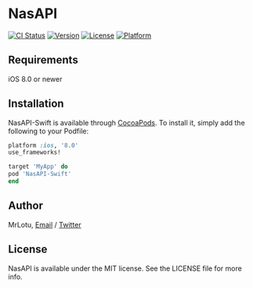 # NasAPI

[![CI Status](http://img.shields.io/travis/MrLotu/NasAPI.svg?style=flat)](https://travis-ci.org/MrLotu/NasAPI)
[![Version](https://img.shields.io/cocoapods/v/NasAPI.svg?style=flat)](http://cocoapods.org/pods/NasAPI)
[![License](https://img.shields.io/cocoapods/l/NasAPI.svg?style=flat)](http://cocoapods.org/pods/NasAPI)
[![Platform](https://img.shields.io/cocoapods/p/NasAPI.svg?style=flat)](http://cocoapods.org/pods/NasAPI)

## Requirements
iOS 8.0 or newer

## Installation

NasAPI-Swift is available through [CocoaPods](http://cocoapods.org). To install
it, simply add the following to your Podfile:

```ruby
platform :ios, '8.0'
use_frameworks!

target 'MyApp' do
pod 'NasAPI-Swift'
end
```

## Author

MrLotu, [Email](mailto://j.koopman@jarict.nl) / [Twitter](https://twitter.com/LotUDev)

## License

NasAPI is available under the MIT license. See the LICENSE file for more info.
